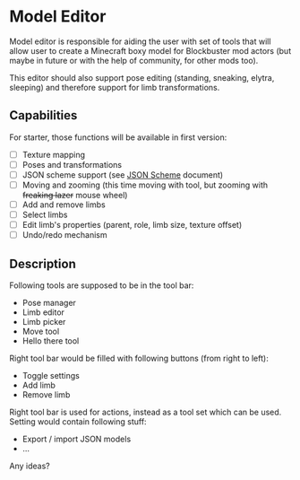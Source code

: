 # Model Editor

Model editor is responsible for aiding the user with set of tools that will 
allow user to create a Minecraft boxy model for Blockbuster mod actors (but 
maybe in future or with the help of community, for other mods too).

This editor should also support pose editing (standing, sneaking, elytra, 
sleeping) and therefore support for limb transformations.

## Capabilities

For starter, those functions will be available in first version:

* [ ] Texture mapping
* [ ] Poses and transformations
* [ ] JSON scheme support (see [JSON Scheme](./JSON-Scheme.md) document)
* [ ] Moving and zooming (this time moving with tool, but zooming with 
  ~~freaking lazer~~ mouse wheel)
* [ ] Add and remove limbs
* [ ] Select limbs
* [ ] Edit limb's properties (parent, role, limb size, texture offset)
* [ ] Undo/redo mechanism

## Description

Following tools are supposed to be in the tool bar:

* Pose manager
* Limb editor
* Limb picker
* Move tool
* Hello there tool

Right tool bar would be filled with following buttons (from right to left):

* Toggle settings
* Add limb
* Remove limb

Right tool bar is used for actions, instead as a tool set which can be used. 
Setting would contain following stuff:

* Export / import JSON models
* ...

Any ideas?